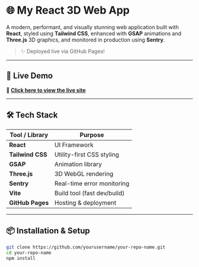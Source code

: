 # 🌐 My React 3D Web App

A modern, performant, and visually stunning web application built with **React**, styled using **Tailwind CSS**, enhanced with **GSAP** animations and **Three.js** 3D graphics, and monitored in production using **Sentry**.

> ✨ Deployed live via GitHub Pages!

---

## 🚀 Live Demo

**🔗 [Click here to view the live site]((https://Aa-ra-dhana5.github.io/IShow-Hub/))**  


---

## 🛠️ Tech Stack

| Tool / Library   | Purpose                        |
|------------------|--------------------------------|
| **React**        | UI Framework                   |
| **Tailwind CSS** | Utility-first CSS styling      |
| **GSAP**         | Animation library              |
| **Three.js**     | 3D WebGL rendering             |
| **Sentry**       | Real-time error monitoring     |
| **Vite**         | Build tool (fast dev/build)    |
| **GitHub Pages** | Hosting & deployment           |

---

## 📦 Installation & Setup

```bash
git clone https://github.com/yourusername/your-repo-name.git
cd your-repo-name
npm install
